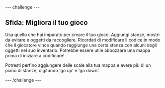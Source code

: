 --- challenge ---
## Sfida: Migliora il tuo gioco

Usa quello che hai imparato per creare il tuo gioco. Aggiungi stanze, mostri da evitare e oggetti da raccogliere. Ricordati di modificare il codice in modo che il giocatore vince quando raggiunge una certa stanza con alcuni degli oggetti nel suo inventario. Potrebbe essere utile abbozzare una mappa prima di iniziare a codificare!

Potresti perfino aggiungere delle scale alla tua mappa e avere più di un piano di stanze, digitando 'go up' e 'go down'.




--- /challenge ---